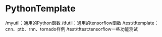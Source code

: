 # PythonTemplate
/myutil：通用的Python函数
/tfutil：通用的tensorflow函数
/test/tftemplate：cnn、ptb、rnn、tornado样例
/test/tftest:tensorflow一些功能测试